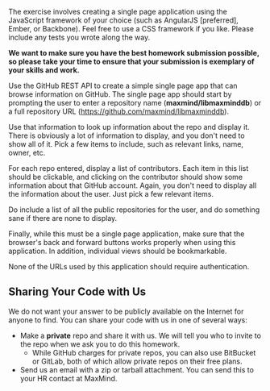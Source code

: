 The exercise involves creating a single page application using the JavaScript
framework of your choice (such as AngularJS [preferred], Ember, or Backbone).
Feel free to use a CSS framework if you like.  Please include any tests you
wrote along the way.

**We want to make sure you have the best homework submission possible, so
please take your time to ensure that your submission is exemplary of your
skills and work.**

Use the GitHub REST API to create a simple single page app that can browse
information on GitHub. The single page app should start by prompting the user
to enter a repository name (**maxmind/libmaxminddb**) or a full repository URL
(https://github.com/maxmind/libmaxminddb).

Use that information to look up information about the repo and display it.
There is obviously a lot of information to display, and you don't need to show
all of it. Pick a few items to include, such as relevant links, name, owner,
etc.

For each repo entered, display a list of contributors. Each item in this list
should be clickable, and clicking on the contributor should show some
information about that GitHub account. Again, you don't need to display all the
information about the user. Just pick a few relevant items.

Do include a list of all the public repositories for the user, and do something
sane if there are none to display.

Finally, while this must be a single page application, make sure that the
browser's back and forward buttons works properly when using this application.
In addition, individual views should be bookmarkable.

None of the URLs used by this application should require authentication.

## Sharing Your Code with Us

We do not want your answer to be publicly available on the Internet for anyone
to find. You can share your code with us in one of several ways:

* Make a **private** repo and share it with us. We will tell you who to invite to
the repo when we ask you to do this homework.
	* While GitHub charges for private repos, you can also use BitBucket or
GitLab, both of which allow private repos on their free plans.
* Send us an email with a zip or tarball attachment. You can send this to your
HR contact at MaxMind.
